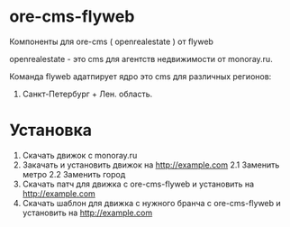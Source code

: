 ore-cms-flyweb
==============

Компоненты для ore-cms ( openrealestate ) от flyweb

openrealestate - это cms для агентств недвижимости от monoray.ru. 

Команда flyweb адатпирует ядро это cms для различных регионов:

1. Санкт-Петербург + Лен. область.

Установка
=========

1. Скачать движок с monoray.ru
2. Закачать и установить движок на http://example.com
2.1 Заменить метро
2.2 Заменить город
3. Скачать патч для движка с ore-cms-flyweb и установить на http://example.com
4. Скачать шаблон для движка с нужного бранча с ore-cms-flyweb и установить на http://example.com